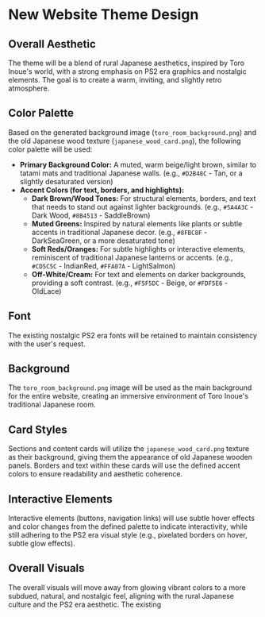 # New Website Theme Design

## Overall Aesthetic
The theme will be a blend of rural Japanese aesthetics, inspired by Toro Inoue's world, with a strong emphasis on PS2 era graphics and nostalgic elements. The goal is to create a warm, inviting, and slightly retro atmosphere.

## Color Palette
Based on the generated background image (`toro_room_background.png`) and the old Japanese wood texture (`japanese_wood_card.png`), the following color palette will be used:

*   **Primary Background Color:** A muted, warm beige/light brown, similar to tatami mats and traditional Japanese walls. (e.g., `#D2B48C` - Tan, or a slightly desaturated version)
*   **Accent Colors (for text, borders, and highlights):**
    *   **Dark Brown/Wood Tones:** For structural elements, borders, and text that needs to stand out against lighter backgrounds. (e.g., `#5A4A3C` - Dark Wood, `#8B4513` - SaddleBrown)
    *   **Muted Greens:** Inspired by natural elements like plants or subtle accents in traditional Japanese decor. (e.g., `#8FBC8F` - DarkSeaGreen, or a more desaturated tone)
    *   **Soft Reds/Oranges:** For subtle highlights or interactive elements, reminiscent of traditional Japanese lanterns or accents. (e.g., `#CD5C5C` - IndianRed, `#FFA07A` - LightSalmon)
    *   **Off-White/Cream:** For text and elements on darker backgrounds, providing a soft contrast. (e.g., `#F5F5DC` - Beige, or `#FDF5E6` - OldLace)

## Font
The existing nostalgic PS2 era fonts will be retained to maintain consistency with the user's request.

## Background
The `toro_room_background.png` image will be used as the main background for the entire website, creating an immersive environment of Toro Inoue's traditional Japanese room.

## Card Styles
Sections and content cards will utilize the `japanese_wood_card.png` texture as their background, giving them the appearance of old Japanese wooden panels. Borders and text within these cards will use the defined accent colors to ensure readability and aesthetic coherence.

## Interactive Elements
Interactive elements (buttons, navigation links) will use subtle hover effects and color changes from the defined palette to indicate interactivity, while still adhering to the PS2 era visual style (e.g., pixelated borders on hover, subtle glow effects).

## Overall Visuals
The overall visuals will move away from glowing vibrant colors to a more subdued, natural, and nostalgic feel, aligning with the rural Japanese culture and the PS2 era aesthetic. The existing 

